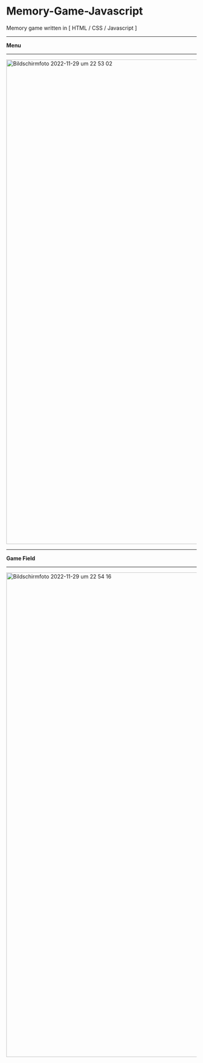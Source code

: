 # Memory-Game-Javascript
Memory game written in [ HTML / CSS / Javascript ]
<hr>
<b>Menu</b><br>
<hr>
<img width="1280" alt="Bildschirm­foto 2022-11-29 um 22 53 02" src="https://user-images.githubusercontent.com/91912841/204645970-7f6b8442-0eb0-4b5c-be8a-2b1707a724de.png">
<hr>
<b>Game Field</b><br>
<hr>
<img width="1280" alt="Bildschirm­foto 2022-11-29 um 22 54 16" src="https://user-images.githubusercontent.com/91912841/204646082-a32740dd-ca84-4ba5-8dde-5c4e7433402b.png">
